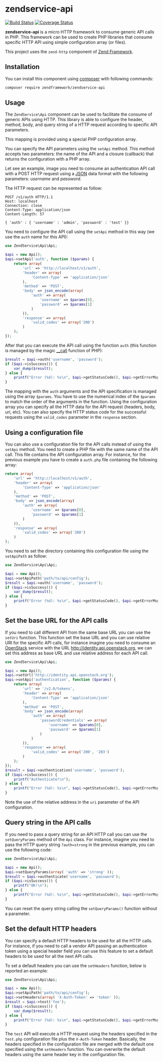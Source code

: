 # zendservice-api

[![Build Status](https://secure.travis-ci.org/zendframework/ZendService_Api.svg?branch=master)](https://secure.travis-ci.org/zendframework/ZendService_Api)
[![Coverage Status](https://coveralls.io/repos/github/zendframework/ZendService_Api/badge.svg)](https://coveralls.io/github/zendframework/ZendService_Api)

**zendservice-api** is a micro HTTP framework to consume generic API calls in PHP.
This framework can be used to create PHP libraries that consume specific HTTP
API using simple configuration array (or files).

This project uses the `zend-http` component of [Zend Framework](https://framework.zend.com).


## Installation

You can install this component using [composer](http://getcomposer.org/) with
following commands:

```bash
composer require zendframework/zendservice-api
```

## Usage

The `ZendService\Api` component can be used to facilitate the consume of generic
APIs using HTTP. This library is able to configure the header, method, body, and
query string of a HTTP request according to specific API parameters.

This mapping is provided using a special PHP configuration array.

You can specify the API parameters using the `setApi` method. This method
accepts two parameters: the name of the API and a closure (callback) that
returns the configuration with a PHP array.

Let see an example, image you need to consume an authentication API call with a
POST HTTP request using a [JSON](http://www.json.org/) data format with the
following parameters: *username* and *password*.

The HTTP request can be represented as follow:

```
POST /v1/auth HTTP/1.1
Host: localhost
Connection: close
Content-Type: application/json
Content-Length: 57

{ 'auth' : { 'username' : 'admin', 'password' : 'test' }}
```

You need to configure the API call using the `setApi` method in this way
(we use the `auth` name for this API):

```php
use ZendService\Api\Api;

$api = new Api();
$api->setApi('auth', function ($params) {
    return array(
        'url' => 'http://localhost/v1/auth',
        'header' => array(
            'Content-Type' => 'application/json'
        ),
        'method' => 'POST',
        'body' => json_encode(array(
            'auth' => array(
                'username' => $params[0],
                'password' => $params[1]
            )
        )),
        'response' => array(
            'valid_codes' => array('200')
        )
    );
});
```
After that you can execute the API call using the function `auth` (this function
is managed by the magic [__call](http://php.net/manual/en/language.oop5.overloading.php#object.call)
function of PHP):

```php
$result = $api->auth('username', 'password');
if ($api->isSuccess()) {
    var_dump($result);
} else {
    printf("Error (%d): %s\n", $api->getStatusCode(), $api->getErrorMsg());
}
```

The mapping with the `auth` arguments and the API specification is managed using
the array `$params`. You have to use the numerical index of the `$params` to
match the order of the arguments in the function. Using the configuration array
you can specify all the HTTP data for the API request (headers, body, uri, etc).
You can also specify the HTTP status code for the successful requests using the
`valid_codes` parameter in the `response` section.

## Using a configuration file

You can also use a configuration file for the API calls instead of using the
`setApi` method. You need to create a PHP file with the same name of the API
call. This file contains the API configuration array.
For instance, for the previous example you have to create a `auth.php` file
containing the following array:

```php
return array(
    'url' => 'http://localhost/v1/auth',
    'header' => array(
        'Content-Type' => 'application/json'
    ),
    'method' => 'POST',
    'body' => json_encode(array(
        'auth' => array(
            'username' => $params[0],
            'password' => $params[1]
        )
    )),
    'response' => array(
        'valid_codes' => array('200')
    )
);
```

You need to set the directory containing this configuration file using the
`setApiPath` as follow:

```php
use ZendService\Api\Api;

$api = new Api();
$api->setApiPath('path/to/api/config');
$result = $api->auth('username', 'password');
if ($api->isSuccess()) {
    var_dump($result);
} else {
    printf("Error (%d): %s\n", $api->getStatusCode(), $api->getErrorMsg());
}
```

## Set the base URL for the API calls

If you need to call different API from the same base URL you can use the
`setUri` function. This function set the base URL and you can use relative URI
for the specific API calls, for instance imagine you need to consume an [OpenStack](https://www.openstack.org/)
service with the URL http://identity.api.openstack.org, we can set this address
as base URL and use relative address for each API call.

```php
use ZendService\Api\Api;

$api = new Api();
$api->setUrl('http://identity.api.openstack.org');
$api->setApi('authentication', function ($params) {
    return array(
        'url' => '/v2.0/tokens',
        'header' => array(
            'Content-Type' => 'application/json'
        ),
        'method' => 'POST',
        'body' => json_encode(array(
            'auth' => array(
                'passwordCredentials' => array(
                    'username' => $params[0],
                    'password' => $params[1]
                )
            )
        )),
        'response' => array(
            'valid_codes' => array('200', '203')
        )
    );
});
$result = $api->authentication('username', 'password');
if ($api->isSuccess()) {
    printf("Authenticate!\n");
} else {
    printf("Error (%d): %s\n", $api->getStatusCode(), $api->getErrorMsg());
}
```

Note the use of the relative address in the `uri` parameter of the API
configuration.


## Query string in the API calls

If you need to pass a query string for an API HTTP call you can use the
`setQueryParams` method of the `Api` class. For instance, imagine you need to
pass the HTTP query string `?auth=strong` in the previous example, you can use
the following code:

```php
use ZendService\Api\Api;

$api = new Api();
$api->setQueryParams(array( 'auth' => 'strong' ));
$result = $api->authenticate('username', 'password');
if ($api->isSuccess()) {
    printf("OK!\n");
} else {
    printf("Error (%d): %s\n", $api->getStatusCode(), $api->getErrorMsg());
}
```

You can reset the query string calling the `setQueryParams()` function without a
parameter.


## Set the default HTTP headers

You can specify a default HTTP headers to be used for all the HTTP calls.
For instance, if you need to call a vendor API passing an authentication token
using a special header field you can use this feature to set a default headers
to be used for all the next API calls.

To set a default headers you can use the `setHeaders` function, below is
reported an example:

```php
use ZendService\Api\Api;

$api = new Api();
$api->setApiPath('path/to/api/config');
$api->setHeaders(array( 'X-Auth-Token' => 'token' ));
$result = $api->test('foo');
if ($api->isSuccess()) {
    var_dump($result);
} else {
    printf("Error (%d): %s\n", $api->getStatusCode(), $api->getErrorMsg());
}
```

The `test` API will execute a HTTP request using the headers specified in the
`test.php` configuration file plus the `X-Auth-Token` header. Basically, the
headers specified in the configuration file are merged with the default one
specified using the `setHeaders` function. You can overwrite the default headers
using the same header key in the configuration file.
